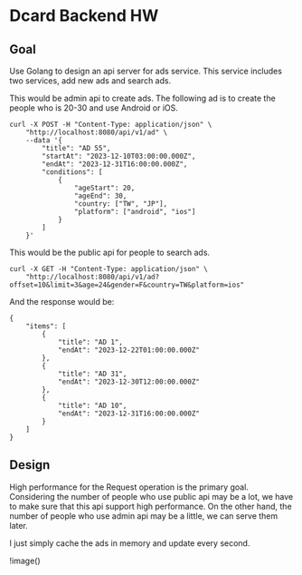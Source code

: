 # Dcard Backend HW

## Goal
Use Golang to design an api server for ads service.
This service includes two services, add new ads and search ads.

This would be admin api to create ads.
The following ad is to create the people who is 20-30 and use Android or iOS.
```
curl -X POST -H "Content-Type: application/json" \
    "http://localhost:8080/api/v1/ad" \
    --data '{
        "title": "AD 55",
        "startAt": "2023-12-10T03:00:00.000Z",
        "endAt": "2023-12-31T16:00:00.000Z",
        "conditions": [
            {
                "ageStart": 20,
                "ageEnd": 30,
                "country: ["TW", "JP"],
                "platform": ["android", "ios"]
            }
        ]
    }'
```

This would be the public api for people to search ads.
```
curl -X GET -H "Content-Type: application/json" \
    "http://localhost:8080/api/v1/ad?offset=10&limit=3&age=24&gender=F&country=TW&platform=ios"
```
And the response would be:
```
{
    "items": [
        {
            "title": "AD 1",
            "endAt": "2023-12-22T01:00:00.000Z"
        },
        {
            "title": "AD 31",
            "endAt": "2023-12-30T12:00:00.000Z"
        },
        {
            "title": "AD 10",
            "endAt": "2023-12-31T16:00:00.000Z"
        }
    ]
}
```

## Design
High performance for the Request operation is the primary goal.
Considering the number of people who use public api may be a lot, we have to make sure that this api support high performance.
On the other hand, the number of people who use admin api may be a little, we can serve them later.

I just simply cache the ads in memory and update every second.

!image()
